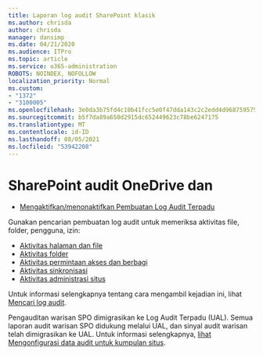 ```yaml
---
title: Laporan log audit SharePoint klasik
ms.author: chrisda
author: chrisda
manager: dansimp
ms.date: 04/21/2020
ms.audience: ITPro
ms.topic: article
ms.service: o365-administration
ROBOTS: NOINDEX, NOFOLLOW
localization_priority: Normal
ms.custom:
- "1372"
- "3100005"
ms.openlocfilehash: 3e0da3b75fd4c10b41fcc5e0f47dda143c2c2edd4d9687595759c1fa2b4804eb
ms.sourcegitcommit: b5f7da89a650d2915dc652449623c78be6247175
ms.translationtype: MT
ms.contentlocale: id-ID
ms.lasthandoff: 08/05/2021
ms.locfileid: "53942208"
---
```

# <a name="sharepoint-and-onedrive-audit-logs"></a>SharePoint audit OneDrive dan

* [Mengaktifkan/menonaktifkan Pembuatan Log Audit Terpadu](https://docs.microsoft.com/microsoft-365/compliance/turn-audit-log-search-on-or-off) 

Gunakan pencarian pembuatan log audit untuk memeriksa aktivitas file, folder, pengguna, izin:

* [Aktivitas halaman dan file](https://docs.microsoft.com/microsoft-365/compliance/search-the-audit-log-in-security-and-compliance)
* [Aktivitas folder](https://docs.microsoft.com/microsoft-365/compliance/search-the-audit-log-in-security-and-compliance#folder-activities)
* [Aktivitas permintaan akses dan berbagi](https://docs.microsoft.com/microsoft-365/compliance/search-the-audit-log-in-security-and-compliance#sharing-and-access-request-activities)
* [Aktivitas sinkronisasi](https://docs.microsoft.com/microsoft-365/compliance/search-the-audit-log-in-security-and-compliance#synchronization-activities)
* [Aktivitas administrasi situs](https://docs.microsoft.com/microsoft-365/compliance/search-the-audit-log-in-security-and-compliance#site-administration-activities)

Untuk informasi selengkapnya tentang cara mengambil kejadian ini, lihat [Mencari log audit](https://docs.microsoft.com/microsoft-365/compliance/search-the-audit-log-in-security-and-compliance#search-the-audit-log).

Pengauditan warisan SPO dimigrasikan ke Log Audit Terpadu (UAL). Semua laporan audit warisan SPO didukung melalui UAL, dan sinyal audit warisan telah dimigrasikan ke UAL. Untuk informasi selengkapnya, [lihat Mengonfigurasi data audit untuk kumpulan situs](https://support.office.com/article/Configure-audit-settings-for-a-site-collection-A9920C97-38C0-44F2-8BCB-4CF1E2AE22D2).
